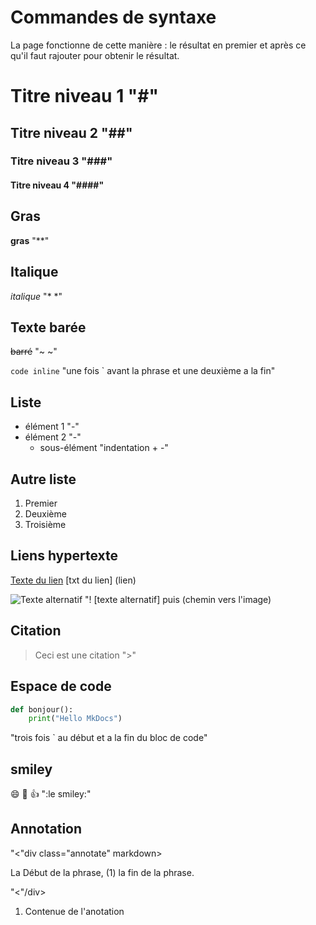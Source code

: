 # Commandes de syntaxe

La page fonctionne de cette manière : le résultat en premier et après ce qu'il faut rajouter pour obtenir le résultat.
# Titre niveau 1 "#"

## Titre niveau 2 "##"

### Titre niveau 3 "###"

#### Titre niveau 4 "####"

## Gras ##
**gras** "**"
## Italique ##
*italique* "* *"
## Texte barée ##
~~barré~~ "~ ~"

`code inline` "une fois ` avant la phrase et une deuxième a la fin"
## Liste ##
- élément 1 "-"
- élément 2 "-"
  - sous-élément "indentation + -"
## Autre liste ##
1. Premier
2. Deuxième
3. Troisième
## Liens hypertexte ##
[Texte du lien](https://exemple.com) [txt du lien] (lien)

![Texte alternatif](chemin/vers/image.png) "! [texte alternatif] puis (chemin vers l'image)
## Citation ##
> Ceci est une citation ">"
## Espace de code ##
```python
def bonjour():
    print("Hello MkDocs")
```
"trois fois ` au début et a la fin du bloc de code"

## smiley ##
:smile: :rocket: :+1: ":le smiley:"

## Annotation ##
"<"div class="annotate" markdown>

La Début de la phrase, (1) la fin de la phrase.

"<"/div>

1. Contenue de l'anotation









